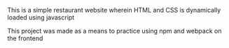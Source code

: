 This is a simple restaurant website wherein HTML and CSS is dynamically loaded using javascript

This project was made as a means to practice using npm and webpack on the frontend
